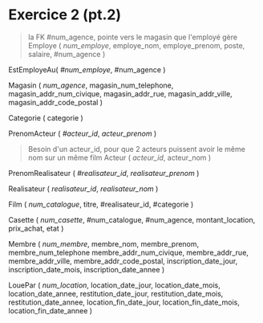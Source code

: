 # Exercice 2 (pt.2)

> la FK #num_agence, pointe vers le magasin que l'employé gère
Employe (
        *num_employe*,
        employe_nom,
        employe_prenom,
        poste,
        salaire,
        #num_agence
)

EstEmployeAu(
        *#num_employe*,
        #num_agence
)

Magasin (
        *num_agence*,
        magasin_num_telephone,
        magasin_addr_num_civique,
        magasin_addr_rue,
        magasin_addr_ville,
        magasin_addr_code_postal
)

Categorie (
        categorie
)

PrenomActeur (
        *#acteur_id*,
        *acteur_prenom*
)

> Besoin d'un acteur_id, pour que 2 acteurs puissent avoir le même nom sur
> un même film
Acteur (
        *acteur_id*,
        acteur_nom
)

PrenomRealisateur (
        *#realisateur_id*,
        *realisateur_prenom*
)

Realisateur (
        *realisateur_id*,
        *realisateur_nom*
)

Film (
        *num_catalogue*,
        titre,
        #realisateur_id,
        #categorie
)

Casette (
        *num_casette*,
        #num_catalogue,
        #num_agence,
        montant_location,
        prix_achat,
        etat
)

Membre (
        *num_membre*,
        membre_nom,
        membre_prenom,
        membre_num_telephone
        membre_addr_num_civique,
        membre_addr_rue,
        membre_addr_ville,
        membre_addr_code_postal,
        inscription_date_jour,
        inscription_date_mois,
        inscription_date_annee
)

LouePar (
        *num_location*,
        location_date_jour,
        location_date_mois,
        location_date_annee,
        restitution_date_jour,
        restitution_date_mois,
        restitution_date_annee,
        location_fin_date_jour,
        location_fin_date_mois,
        location_fin_date_annee
)